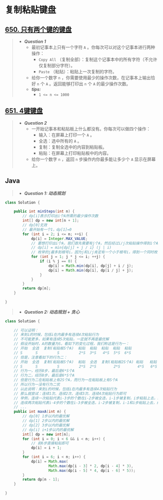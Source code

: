 # 复制粘贴键盘

## [650. 只有两个键的键盘](https://leetcode.cn/problems/2-keys-keyboard/)

> - ***Question 1***
>   - 最初记事本上只有一个字符 `A` 。你每次可以对这个记事本进行两种操作：
>     - `Copy All` （复制全部）：复制这个记事本中的所有字符（不允许仅复制部分字符）。
>     - `Paste` （粘贴）：粘贴上一次复制的字符。
>   - 给你一个数字 `n` ，你需要使用最少的操作次数，在记事本上输出恰好 `n` 个 `A` 。返回能够打印出 `n` 个 `A` 的最少操作次数。
>   - ***tips:***
>     - `1 <= n <= 1000`

## [651. 4键键盘](https://leetcode.cn/problems/4-keys-keyboard/)

> - ***Question 2***
>   - 一开始记事本和粘贴板上什么都没有。你每次可以做四个操作：
>     - 输入：在屏幕上打印一个 `A` 。
>     - 全选：选中所有的 `A` 。
>     - 复制：复制全选中的内容到粘贴板。
>     - 粘贴：在屏幕上打印粘贴板中的内容。
>   - 给你一个数字 `n` ，返回 `n` 步操作内你最多能让多少个 `A` 显示在屏幕上。

## Java

> - ***Question 1: 动态规划***

```java
class Solution {
    
    public int minSteps(int n) {
        // dp[i]表示打印出i个A所需的最少操作次数
        int[] dp = new int[n + 1];
        // dp[0]无效
        // 最开始有一个1，dp[1]=0
        for (int i = 2; i <= n; ++i) {
            dp[i] = Integer.MAX_VALUE;
            // 要想打印出i个A，我们首先需要有j个A，然后经过i/j次粘贴操作得到i个A，所以j是i的因子，我们枚举所有因子，找到代价最小的
            // dp[i] = min{dp[j] + j / i} (j | i)
            // 枚举的j最多到根号i，因为j和i/j肯定有一个小于根号i，得到一个同时枚举另外一个即可
            for (int j = 1; j * j <= i; ++j) {
                if (i % j == 0) {
                    dp[i] = Math.min(dp[i], dp[j] + i / j);
                    dp[i] = Math.min(dp[i], dp[i / j] + j);
                }
            }
        }
        return dp[n];
    }
    
}
```

> - ***Question 2: 动态规划 + 贪心***

```java
class Solution {
    
    // 可以证明：
    // 来到i的时候，包括i在内最多有连续4次粘贴行为
    // 不可能更多，如果有连续5次粘贴，一定就不再是最优解
    // 假设开始时，A的数量为S，看如下的变化过程，我们称这是行为一：
    // 开始  全选  复制(粘贴板S个A)  粘贴  粘贴  粘贴  粘贴  粘贴
    // S      S         S         2*S  3*S   4*S  5*S  6*S
    // 但是，注意看如下的行为二：
    // 开始  全选  复制(粘贴板S个A)  粘贴  全选  复制(粘贴板2S个A) 粘贴   粘贴
    // S      S         S         2*S  2*S        2*S        4*S   6*S
    // 行为一，经历8步，最后是6*S个A
    // 行为二，经历8步，最后是6*S个A
    // 但是行为二在粘贴板上有2S个A，而行为一在粘贴板上有S个A
    // 所以行为一没有行为二优
    // 以此说明：来到i的时候，包括i在内最多有连续4次粘贴行为
    // 那么就尝试：连续1次、连续2次、连续3次、连续4次粘贴行为即可
    // 举例，连续一次粘贴代表i-3步的个数在i-2步被全选，i-1步被复制，i步粘贴上去，结果为dp[i - 3] * 2个A字符
    // 连续两次粘贴代表i-4步的个数在i-3步被全选，i-2步被复制，i-1和i步粘贴上去，结果为dp[i - 4] * 3个A字符
    // ...
    public int maxA(int n) {
        // dp[0] 1步以内的最优解
        // dp[1] 2步以内的最优解
        // dp[2] 3步以内的最优解
        // dp[i] i+1步以内的最优解
        int[] dp = new int[n];
        for (int i = 0; i < 6 && i < n; i++) {
            // 前6步直接粘贴即可
            dp[i] = i + 1;
        }
        for (int i = 6; i < n; i++) {
            dp[i] = Math.max(
                    Math.max(dp[i - 3] * 2, dp[i - 4] * 3),
                    Math.max(dp[i - 5] * 4, dp[i - 6] * 5));
        }
        return dp[n - 1];
    }
    
}
```
